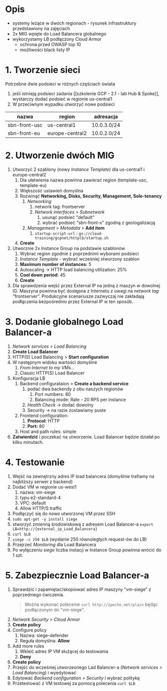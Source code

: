 # Opis
- systemy leżące w dwóch regionach - rysunek infrastruktury przedstawiony na zajęciach
- 2x MIG wpięte do Load Balancera globalnego
- wykorzystamy LB podłączony Cloud Armor
	- ochrona przed OWASP top 10
	- możliwości black listy IP


# 1. Tworzenie sieci
Potrzebne dwie podsieci w różnych częściach świata
1. jeśli istnieją podsieci zadania [[szkolenie GCP - 2.1 - lab Hub & Spoke]], wystarczy dodać podsieć w regionie us-central1
2. W przeciwnym wypadku utworzyć nowe podsieci

nazwa|region|adresacja
-|-|-
sbn-front-usc|us-central1|10.0.3.0/24
sbn-front-eu|europe-central2|10.0.2.0/24


# 2. Utworzenie dwóch MIG
1. Utworzyć 2 szablony (nowy *Instance Template*) dla us-central1 i europe-central2 
	1. Dla ułatwienia nazwa powinna zawierać region (template-usc, template-eu)
	2. Większość ustawień domyślna
	3. Rozwinąć **Networking, Disks, Security, Management, Sole-tenancy**
		1. *Networking*
			1. network tag: frontserver 
			2. *Network interfaces > Subnetwork*
				1. usunąć podsieć "default"
				2. wybrać podsieć "sbn-front-x" zgodną z geologalizacją
		2. *Management* > *Metadata* > **Add item**
			1. `startup-script-url` : `gs://cloud-training/gcpnet/httplb/startup.sh`
	4. **Create**
2. Utworznie 2x Instance Group na podstawie szablonów
	1. Wybrać region zgodnie z poprzednimi wyborami podsieci
	2. *Instance Template* - wybrać wcześniej stworzony szablon
	3. **Maximum number of instances:** 5
	4. Autoscaling -> HTTP load balancing utilization: 25%
	5. **Cool down period**: 45 
	6. **Create**
3. Dla sprawdzenia wejść przez External IP na jedną z maszyn w dowolnej IG. Maszyna powinna być dostępna z Internetu z uwagi na *network tag* "frontserver". Produkcyjne scenariusze zazwyczaj nie zakładają podłączenia bezpośrednio przez External IP w ten sposób. 


# 3. Dodanie globalnego Load Balancer-a
1. *Network services > Load Balancing*
2. **Create Load Balancer**
3. HTTP(S) Load Balancing > **Start configuration**
4. W następnym widoku wartości domyślne
	1. *From Internet to my VMs...*
	2. Classic HTTP(S) Load Balancer
5. Konfiguracja LB
	1. Backend configurataion > **Create a backend service** 
		1. podać dwa backendy z obu naszych regionów
			1. Port numbers: 80
			2. Balancing mode: Rate - 20 RPS per instance
		2. *Health Check* -> dodać dowolny
		3. Security -> na razie zostawiamy puste
	2. Frontend configuration: 
		1. **Protocol:** HTTP
		2. **Port:** 80
	3. Host and path rules: simple
6. **Zatwierdzić** i poczekać na utworzenie. Load Balancer będzie działał po kilku minutach.


# 4. Testowanie
1. Wejść na zewnętrzny adres IP load balancera (domyślnie trafiamy na najbliższy serwer z backend)
2. Dodać VM w regionie us-west1 
	1. nazwa: vm-siege
	2. typu e2-standard-4
	3. VPC: default
	4. Allow HTTP/S traffic
3. Podłączyć się do nowo utworzonej VM przez SSH
4. `sudo apt-get -y install siege`
5. stworzyć zmienną środowiskową z adresem Load Balancer-a `export LB=http://{external_ip_Load_Balancera}`
6. `curl $LB`
7. `siege -c 250 $LB` (wysłanie 250 równoległych request-ów do LB)
8. Przejrzeć *Monitoring* dla Load Balancera
9. Po wyłączeniu *siege* liczba instacji w Instance Group powinna wrócić do 1 szt.


# 5. Zabezpiecznie Load Balancer-a
1. Sprawdzić i zapamiętać/skopiować adres IP maszyny "vm-siege" z poprzedniego ćwiczenia. 
    > Można wykonać polecenie `curl http://ipecho.net/plain` będąc podłączonym do "vm-siege".
3. *Network Security > Cloud Armor*
4. **Create policy**
5. Configure policy
	1. Nazwa: siege-defender
	2. Reguła domyślna: **Allow**
6. Add more rules
	1. Wkleić adres IP VM służącej do testowania
	2. **Deny**
7. **Create policy**
8. Przejść do wcześniej utworzeonego Lad Balancer-a (*Network services > Load Balancing*) i wyedytować
9. Edytować *Backend configuration* > *Security* i wybrać politykę
10. Przetestować z VM testowej za pomocą polecenia `curl $LB`
